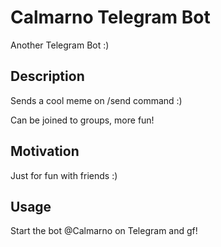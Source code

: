 # Calmarno Telegram Bot

Another Telegram Bot :)

## Description

Sends a cool meme on /send command :)

Can be joined to groups, more fun!

## Motivation

Just for fun with friends :)

## Usage

Start the bot @Calmarno on Telegram and gf!